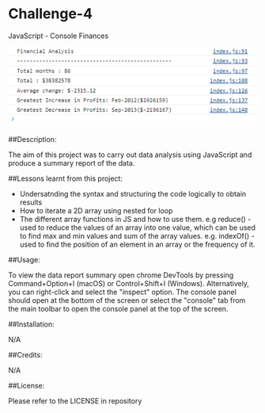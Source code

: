 # Challenge-4
JavaScript - Console Finances 


![Screenshot of the data analysis](assets/Capture.PNG)

##Description:

The aim of this project was to carry out data analysis using JavaScript and produce a summary report of the data.

##Lessons learnt from this project:

- Undersatnding the syntax and structuring the code logically to obtain results
- How to iterate a 2D array using nested for loop
- The different array functions in JS and how to use them. e.g reduce() - used to reduce the values of an array into one value, which can be used to find max and min values and sum of the array values. e.g. indexOf() - used to find the position of an element in an array or the frequency of it.

##Usage:

To view the data report summary open chrome DevTools by pressing Command+Option+I (macOS) or Control+Shift+I (Windows). Alternatively, you can right-click and select the "inspect" option. The console panel should open at the bottom of the screen or select the "console" tab from the main toolbar to open the console panel at the top of the screen.

##Installation:

N/A

##Credits:

N/A

##License:

Please refer to the LICENSE in repository
